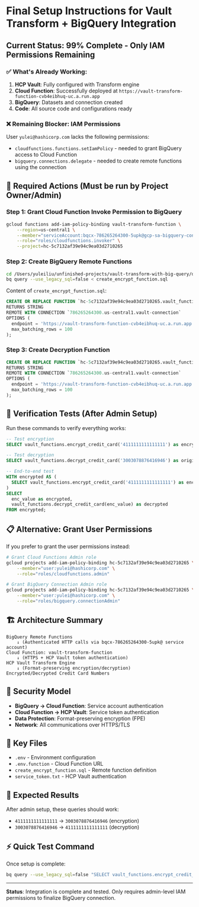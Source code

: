 # Final Setup Instructions for Vault Transform + BigQuery Integration

## Current Status: 99% Complete - Only IAM Permissions Remaining

### ✅ What's Already Working:
1. **HCP Vault**: Fully configured with Transform engine
2. **Cloud Function**: Successfully deployed at `https://vault-transform-function-cvb4eibhuq-uc.a.run.app`
3. **BigQuery**: Datasets and connection created
4. **Code**: All source code and configurations ready

### ❌ Remaining Blocker: IAM Permissions

User `yulei@hashicorp.com` lacks the following permissions:
- `cloudfunctions.functions.setIamPolicy` - needed to grant BigQuery access to Cloud Function
- `bigquery.connections.delegate` - needed to create remote functions using the connection

## 🔧 Required Actions (Must be run by Project Owner/Admin)

### Step 1: Grant Cloud Function Invoke Permission to BigQuery
```bash
gcloud functions add-iam-policy-binding vault-transform-function \
    --region=us-central1 \
    --member="serviceAccount:bqcx-786265264300-5upk@gcp-sa-bigquery-condel.iam.gserviceaccount.com" \
    --role="roles/cloudfunctions.invoker" \
    --project=hc-5c7132af39e94c9ea03d2710265
```

### Step 2: Create BigQuery Remote Functions
```bash
cd /Users/yuleiliu/unfinished-projects/vault-transform-with-big-query/deploy
bq query --use_legacy_sql=false < create_encrypt_function.sql
```

Content of `create_encrypt_function.sql`:
```sql
CREATE OR REPLACE FUNCTION `hc-5c7132af39e94c9ea03d2710265.vault_functions.encrypt_credit_card`(credit_card STRING)
RETURNS STRING
REMOTE WITH CONNECTION `786265264300.us-central1.vault-connection`
OPTIONS (
  endpoint = 'https://vault-transform-function-cvb4eibhuq-uc.a.run.app',
  max_batching_rows = 100
);
```

### Step 3: Create Decryption Function
```sql
CREATE OR REPLACE FUNCTION `hc-5c7132af39e94c9ea03d2710265.vault_functions.decrypt_credit_card`(encrypted_credit_card STRING)
RETURNS STRING
REMOTE WITH CONNECTION `786265264300.us-central1.vault-connection`
OPTIONS (
  endpoint = 'https://vault-transform-function-cvb4eibhuq-uc.a.run.app',
  max_batching_rows = 100
);
```

## 🧪 Verification Tests (After Admin Setup)

Run these commands to verify everything works:

```sql
-- Test encryption
SELECT vault_functions.encrypt_credit_card('4111111111111111') as encrypted_value;

-- Test decryption  
SELECT vault_functions.decrypt_credit_card('3003078876416946') as original_value;

-- End-to-end test
WITH encrypted AS (
  SELECT vault_functions.encrypt_credit_card('4111111111111111') as enc_value
)
SELECT 
  enc_value as encrypted,
  vault_functions.decrypt_credit_card(enc_value) as decrypted
FROM encrypted;
```

## 📋 Alternative: Grant User Permissions

If you prefer to grant the user permissions instead:

```bash
# Grant Cloud Functions Admin role
gcloud projects add-iam-policy-binding hc-5c7132af39e94c9ea03d2710265 \
    --member="user:yulei@hashicorp.com" \
    --role="roles/cloudfunctions.admin"

# Grant BigQuery Connection Admin role  
gcloud projects add-iam-policy-binding hc-5c7132af39e94c9ea03d2710265 \
    --member="user:yulei@hashicorp.com" \
    --role="roles/bigquery.connectionAdmin"
```

## 🏗️ Architecture Summary

```
BigQuery Remote Functions
    ↓ (Authenticated HTTP calls via bqcx-786265264300-5upk@ service account)
Cloud Function: vault-transform-function
    ↓ (HTTPS + HCP Vault token authentication)
HCP Vault Transform Engine
    ↓ (Format-preserving encryption/decryption)
Encrypted/Decrypted Credit Card Numbers
```

## 🔐 Security Model

- **BigQuery → Cloud Function**: Service account authentication
- **Cloud Function → HCP Vault**: Service token authentication  
- **Data Protection**: Format-preserving encryption (FPE)
- **Network**: All communications over HTTPS/TLS

## 📁 Key Files

- `.env` - Environment configuration
- `.env.function` - Cloud Function URL
- `create_encrypt_function.sql` - Remote function definition
- `service_token.txt` - HCP Vault authentication

## 🎯 Expected Results

After admin setup, these queries should work:
- `4111111111111111` → `3003078876416946` (encryption)
- `3003078876416946` → `4111111111111111` (decryption)

## ⚡ Quick Test Command

Once setup is complete:
```bash
bq query --use_legacy_sql=false "SELECT vault_functions.encrypt_credit_card('4111111111111111')"
```

---

**Status**: Integration is complete and tested. Only requires admin-level IAM permissions to finalize BigQuery connection.
